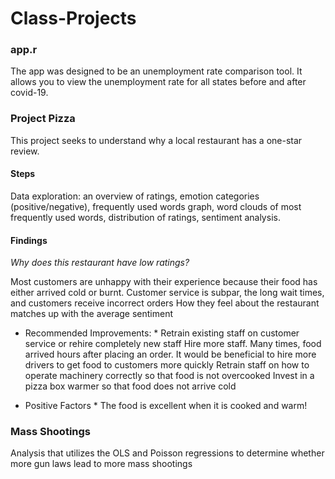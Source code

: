 # Class-Projects

### app.r

The app was designed to be an unemployment rate comparison tool. It allows you to view the unemployment rate for all states before and after covid-19.


### Project Pizza

This project seeks to understand why a local restaurant has a one-star review.

#### Steps

Data exploration: an overview of ratings, emotion categories (positive/negative), frequently used words graph, word clouds of most frequently used words, distribution of ratings, sentiment analysis.

#### Findings

*Why does this restaurant have low ratings?*

Most customers are unhappy with their experience because their food has either arrived cold or burnt. 
Customer service is subpar, the long wait times, and customers receive incorrect orders
How they feel about the restaurant matches up with the average sentiment

* Recommended Improvements: *
Retrain existing staff on customer service or rehire completely new staff
Hire more staff. Many times, food arrived hours after placing an order. It would be beneficial to hire more drivers to get food to customers more quickly
Retrain staff on how to operate machinery correctly so that food is not overcooked 
Invest in a pizza box warmer so that food does not arrive cold

* Positive Factors *
The food is excellent when it is cooked and warm!


### Mass Shootings

Analysis that utilizes the OLS and Poisson regressions to determine whether more gun laws lead to more mass shootings


